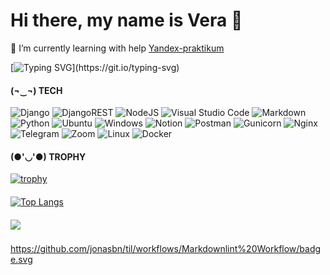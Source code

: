 # Hi there, my name is Vera 👋

🌱 I’m currently learning with help [Yandex-praktikum](https://practicum.yandex.ru/catalog/programming/)

[![Typing SVG](https://readme-typing-svg.herokuapp.com?color=%2336BCF7&lines=It's+hard,+but...+it's+fun.)](https://git.io/typing-svg)
<!--
**VeraUrsul/VeraUrsul** is a ✨ _special_ ✨ repository because its `README.md` (this file) appears on your GitHub profile.

Here are some ideas to get you started:

- 🔭 I’m currently working on ...
- 🌱 I’m currently learning ...
- 👯 I’m looking to collaborate on ...
- 🤔 I’m looking for help with ...
- 💬 Ask me about ...
- 📫 How to reach me: ...
- 😄 Pronouns: ...
- ⚡ Fun fact: ...
-->
#### (¬‿¬) TECH
![Django](https://img.shields.io/badge/django-%23092E20.svg?style=for-the-badge&logo=django&logoColor=white)  ![DjangoREST](https://img.shields.io/badge/DJANGO-REST-ff1709?style=for-the-badge&logo=django&logoColor=white&color=ff1709&labelColor=gray) ![NodeJS](https://img.shields.io/badge/node.js-6DA55F?style=for-the-badge&logo=node.js&logoColor=white) ![Visual Studio Code](https://img.shields.io/badge/Visual%20Studio%20Code-0078d7.svg?style=for-the-badge&logo=visual-studio-code&logoColor=white) ![Markdown](https://img.shields.io/badge/markdown-%23000000.svg?style=for-the-badge&logo=markdown&logoColor=white) ![Python](https://img.shields.io/badge/python-3670A0?style=for-the-badge&logo=python&logoColor=ffdd54) ![Ubuntu](https://img.shields.io/badge/Ubuntu-E95420?style=for-the-badge&logo=ubuntu&logoColor=white) ![Windows](https://img.shields.io/badge/Windows-0078D6?style=for-the-badge&logo=windows&logoColor=white) ![Notion](https://img.shields.io/badge/Notion-%23000000.svg?style=for-the-badge&logo=notion&logoColor=white) ![Postman](https://img.shields.io/badge/Postman-FF6C37?style=for-the-badge&logo=postman&logoColor=white) ![Gunicorn](https://img.shields.io/badge/gunicorn-%298729.svg?style=for-the-badge&logo=gunicorn&logoColor=white) ![Nginx](https://img.shields.io/badge/nginx-%23009639.svg?style=for-the-badge&logo=nginx&logoColor=white) ![Telegram](https://img.shields.io/badge/Telegram-2CA5E0?style=for-the-badge&logo=telegram&logoColor=white) ![Zoom](https://img.shields.io/badge/Zoom-2D8CFF?style=for-the-badge&logo=zoom&logoColor=white) ![Linux](https://img.shields.io/badge/Linux-FCC624?style=for-the-badge&logo=linux&logoColor=black) ![Docker](https://img.shields.io/badge/docker-%230db7ed.svg?style=for-the-badge&logo=docker&logoColor=white)


#### (●'◡'●) TROPHY
[![trophy](https://github-profile-trophy.vercel.app/?username=VeraUrsul&theme=onedark)](https://github.com/VeraUrsul/github-profile-trophy)


#### 
<!---Для компактной версии-->
[![Top Langs](https://github-readme-stats.vercel.app/api/top-langs/?username=VeraUrsul&layout=compact)](https://github.com/VeraUrsul/github-readme-stats)

####
![](https://komarev.com/ghpvc/?username=VeraUrsul)

###
https://github.com/jonasbn/til/workflows/Markdownlint%20Workflow/badge.svg
